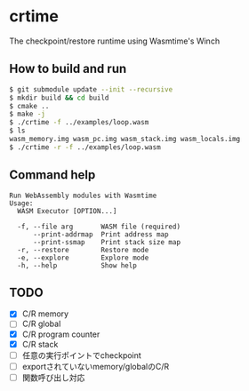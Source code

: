 # crtime
The checkpoint/restore runtime using Wasmtime's Winch

## How to build and run
```bash
$ git submodule update --init --recursive
$ mkdir build && cd build
$ cmake ..
$ make -j
$ ./crtime -f ../examples/loop.wasm
$ ls
wasm_memory.img wasm_pc.img wasm_stack.img wasm_locals.img
$ ./crtime -r -f ../examples/loop.wasm
```

## Command help
```
Run WebAssembly modules with Wasmtime
Usage:
  WASM Executor [OPTION...]

  -f, --file arg       WASM file (required)
      --print-addrmap  Print address map
      --print-ssmap    Print stack size map
  -r, --restore        Restore mode
  -e, --explore        Explore mode
  -h, --help           Show help
```

## TODO
- [x] C/R memory
- [ ] C/R global
- [x] C/R program counter
- [x] C/R stack
- [ ] 任意の実行ポイントでcheckpoint
- [ ] exportされていないmemory/globalのC/R
- [ ] 関数呼び出し対応
